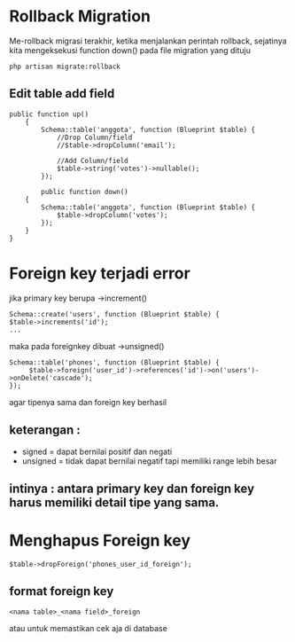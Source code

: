 # Rollback Migration
Me-rollback migrasi terakhir, ketika menjalankan perintah rollback, sejatinya kita mengeksekusi function down() pada file migration yang dituju
```
php artisan migrate:rollback
```

## Edit table add field
```
public function up()
    {
        Schema::table('anggota', function (Blueprint $table) {
            //Drop Column/field
            //$table->dropColumn('email');
            
            //Add Column/field
            $table->string('votes')->nullable(); 
        });
        
        public function down()
    {
        Schema::table('anggota', function (Blueprint $table) {
            $table->dropColumn('votes');
        });
    }
}
```

# Foreign key terjadi error

jika primary key berupa ->increment()
```
Schema::create('users', function (Blueprint $table) {
$table->increments('id');
...
```

maka pada foreignkey dibuat ->unsigned()
```
Schema::table('phones', function (Blueprint $table) {
     $table->foreign('user_id')->references('id')->on('users')->onDelete('cascade');
});
```
agar tipenya sama dan foreign key berhasil

## keterangan :
- signed = dapat bernilai positif dan negati
- unsigned = tidak dapat bernilai negatif tapi memiliki range lebih besar

## intinya : antara primary key dan foreign key harus memiliki detail tipe yang sama.

# Menghapus Foreign key 
```
$table->dropForeign('phones_user_id_foreign');
```
## format foreign key 
```
<nama table>_<nama field>_foreign
```
atau untuk memastikan cek aja di database
